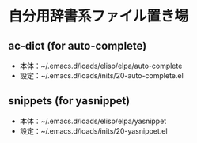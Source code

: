 # 自分用辞書系ファイル置き場
## ac-dict (for auto-complete)
* 本体：~/.emacs.d/loads/elisp/elpa/auto-complete
* 設定：~/.emacs.d/loads/inits/20-auto-complete.el

##  snippets (for yasnippet)
* 本体：~/.emacs.d/loads/elisp/elpa/yasnippet
* 設定：~/.emacs.d/loads/inits/20-yasnippet.el

